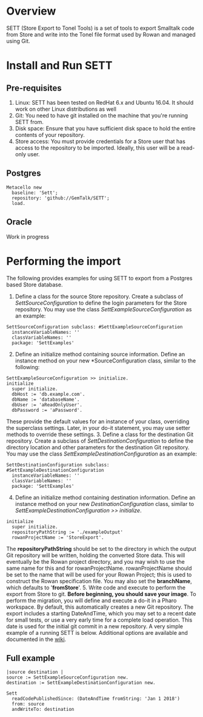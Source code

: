 # Overview

SETT (Store Export to Tonel Tools) is a set of tools to export Smalltalk code from Store and write into the Tonel file format used by Rowan and managed using Git. 

# Install and Run SETT

## Pre-requisites

1. Linux:  SETT has been tested on RedHat 6.x and Ubuntu 16.04.  It should work on other Linux distributions as well
2. Git: You need to have git installed on the machine that you're running SETT from.
3. Disk space: Ensure that you have sufficient disk space to hold the entire contents of your repository.
4. Store access: You must provide credentials for a Store user that has access to the repository to be imported.  Ideally, this user will be a read-only user.

## Postgres

```smalltalk
Metacello new 
  baseline: 'Sett';
  repository: 'github://GemTalk/SETT';
  load.
```

## Oracle

Work in progress


# Performing the import 

The following provides examples for using SETT to export from a Postgres based Store database.  

1. Define a class for the source Store repository. Create a subclass of _SettSourceConfiguration_ to define the login parameters for the Store repository. You may use the class _SettExampleSourceConfiguration_ as an example:
```smalltalk
SettSourceConfiguration subclass: #SettExampleSourceConfiguration
  instanceVariableNames: ''
  classVariableNames: ''
  package: 'SettExamples'
```
2. Define an initialize method containing source information. Define an instance method on your new
*SourceConfiguration class, similar to the following:
```smalltalk
SettExampleSourceConfiguration >> initialize.
initialize
  super initialize.
  dbHost := 'db.example.com'.
  dbName := 'databaseName'.
  dbUser := 'aReadOnlyUser'.
  dbPassword := 'aPassword'.
```
These provide the default values for an instance of your class, overriding the superclass settings. Later, in your do-it statement, you may use setter methods to override these settings.
3. Define a class for the destination Git repository.  Create a subclass of _SettDestinationConfiguration_ to define the directory location and other parameters for the destination Git repository. You may use the class
_SettExampleDestinationConfiguration_ as an example:
```smalltalk
SettDestinationConfiguration subclass: #SettExampleDestinationConfiguration
  instanceVariableNames: ''
  classVariableNames: ''
  package: 'SettExamples'
```
4. Define an initialize method containing destination information. Define an instance method on your new _DestinationConfiguration_ class, similar to _SettExampleDestinationConfiguration >> initialize_.
```smalltalk
initialize
  super initialize.
  repositoryPathString := './exampleOutput'
  rowanProjectName := 'StoreExport'.
```
The **repositoryPathString** should be set to the directory in which the output Git repository will be written, holding the converted Store data. This will eventually be the Rowan project directory, and you may wish to use the same name for this and for rowanProjectName. rowanProjectName should be set to the name that will be used for your Rowan Project; this is used to construct the Rowan specification file. You may also set the **branchName**, which defaults to '**fromStore**'.
5. Write code and execute to perform the export from Store to git. **Before beginning, you should save your image**. To perform the migration, you will define and execute a do-it in a Pharo workspace.  By default, this automatically creates a new Git repository. The export includes a starting DateAndTime, which you may set to a recent date for small tests, or use a very early time for a complete load operation. This date is used for the initial git commit in a new repository.  A very simple example of a running SETT is below.  Additional options are available and documented in the [wiki](https://github.com/GemTalk/SETT/wiki).


## Full example
```smalltalk
|source destination |
source := SettExampleSourceConfiguration new.
destination := SettExampleDestinationConfiguration new.

Sett
  readCodePublishedSince: (DateAndTime fromString: 'Jan 1 2018')
  from: source
  andWriteTo: destination
```


